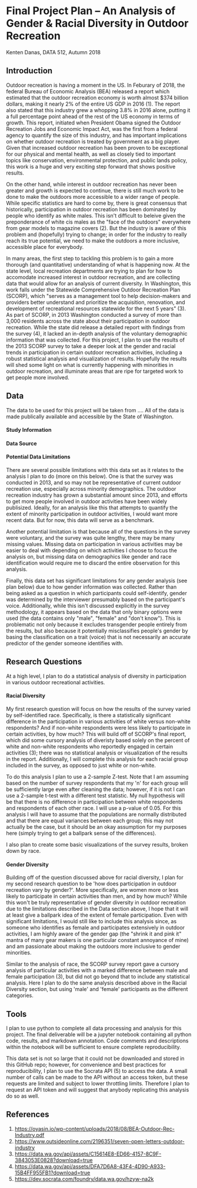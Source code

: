 # Final Project Plan – An Analysis of Gender & Racial Diversity in Outdoor Recreation

Kenten Danas, DATA 512, Autumn 2018

## Introduction
Outdoor recreation is having a moment in the US. In Feburary of 2018, the federal Bureau of Economic Analysis (BEA) released a report which estimated that the outdoor recreation economy is worth almost $374 billion dollars, making it nearly 2% of the entire US GDP in 2016 (1). The report also stated that this industry grew a whopping 3.8% in 2016 alone, putting it a full percentage point ahead of the rest of the US economy in terms of growth. This report, initiated when President Obama signed the Outdoor Recreation Jobs and Economic Impact Act, was the first from a federal agency to quantify the size of this industry, and has important implications on whether outdoor recreation is treated by government as a big player. Given that increased outdoor recreation has been proven to be exceptional for our physical and mental health, as well as closely tied to important topics like conservation, environmental protection, and public lands policy, this work is a huge and very exciting step forward that shows positive results.

On the other hand, while interest in outdoor recreation has never been greater and growth is expected to continue, there is still much work to be done to make the outdoors more accessible to a wider range of people. While specific statistics are hard to come by, there is great consensus that historically, participation in outdoor recreation has been dominated by people who identify as white males. This isn't difficult to beleive given the preponderance of white cis males as the "face of the outdoors" everywhere from gear models to magazine covers (2). But the industry is aware of this problem and (hopefully) trying to change; in order for the industry to really reach its true potential, we need to make the outdoors a more inclusive, accessible place for everybody.

In many areas, the first step to tackling this problem is to gain a more thorough (and quantitative) understanding of what is happening now. At the state level, local recreation departments are trying to plan for how to accomodate increased interest in outdoor recreation, and are collecting data that would allow for an analysis of current diversity. In Washington, this work falls under the Statewide Comprehensive Outdoor Recreation Plan (SCORP), which "serves as a management tool to help decision-makers and providers better understand and prioritize the acquisition, renovation, and development of recreational resources statewide for the next 5 years" (3). As part of SCORP, in 2013 Washington conducted a survey of more than 3,000 residents across the state about their participation in outdoor recreation. While the state did release a detailed report with findings from the survey (4), it lacked an in-depth analysis of the voluntary demographic information that was collected. For this project, I plan to use the results of the 2013 SCORP survey to take a deeper look at the gender and racial trends in participation in certain outdoor recreation activities, including a robust statistical analysis and visualization of results. Hopefully the results will shed some light on what is currently happening with minorities in outdoor recreation, and illuminate areas that are ripe for targeted work to get people more involved.

## Data
The data to be used for this project will be taken from .... All of the data is made publically available and accessible by the State of Washington.

#### Study Information

#### Data Source

#### Potential Data Limitations
There are several possible limitations with this data set as it relates to the analysis I plan to do (more on this below). One is that the survey was conducted in 2013, and so may not be representative of current outdoor recreation use, especially across minority demographics. The outdoor recreation industry has grown a substantial amount since 2013, and efforts to get more people involved in outdoor activities have been widely publisized. Ideally, for an analysis like this that attempts to quantify the extent of minority participation in outdoor activities, I would want more recent data. But for now, this data will serve as a benchmark.

Another potential limitation is that because all of the questions in the survey were voluntary, and the survey was quite lengthy, there may be many missing values. Missing data on participation in various activities may be easier to deal with depending on which activities I choose to focus the analysis on, but missing data on demographics like gender and race identification would require me to discard the entire observation for this analysis.

Finally, this data set has significant limitations for any gender analysis (see plan below) due to how gender information was collected. Rather than being asked as a question in which participants could self-identify, gender was determined by the interviewer presumably based on the participant's voice. Additionally, while this isn't discussed explicitly in the survey methodology, it appears based on the data that only binary options were used (the data contains only "male", "female" and "don't know"). This is problematic not only because it excludes transgender people entirely from the results, but also because it potentially misclassifies people's gender by basing the classification on a trait (voice) that is not necessarily an accurate predictor of the gender someone identifies with.


## Research Questions
At a high level, I plan to do a statistical analysis of diversity in participation in various outdoor recreational activities. 

#### Racial Diversity
My first research question will focus on how the results of the survey varied by self-identified race. Specifically, is there a statistically significant difference in the participation in various activities of white versus non-white respondents? And if non-white respondents were less likely to participate in certain activities, by how much? This will build off of SCORP's final report, which did some cursory analysis of diveristy based solely on the percent of white and non-white respondents who reportedly engaged in certain activities (3); there was no statistical analysis or visualization of the results in the report. Additionally, I will complete this analysis for each racial group included in the survey, as opposed to just white or non-white.

To do this analysis I plan to use a 2-sample Z-test. Note that I am assuming based on the number of survey respondents that my 'n' for each group will be sufficiently large even after cleaning the data; however, if it is not I can use a 2-sample t-test with a different test statistic. My null hypothesis will be that there is no difference in participation between white respondents and respondents of each other race. I will use a p-value of 0.05. For this analysis I will have to assume that the populations are normally distributed and that there are equal variances between each group; this may not actually be the case, but it should be an okay assumption for my purposes here (simply trying to get a ballpark sense of the differences).

I also plan to create some basic visualizations of the survey results, broken down by race.

#### Gender Diversity
Building off of the question discussed above for racial diversity, I plan for my second research question to be 'how does participation in outdoor recreation vary by gender?'. More specifically, are women more or less likely to participate in certain activities than men, and by how much? While this won't be truly representative of gender diversity in outdoor recreation due to the limitations described in the Data section above, I hope that it will at least give a ballpark idea of the extent of female participation. Even with significant limitations, I would still like to include this analysis since, as someone who identifies as female and participates extensively in outdoor activities, I am highly aware of the gender gap (the "shrink it and pink it" mantra of many gear makers is one particular constant annoyance of mine) and am passionate about making the outdoors more inclusive to gender minorities.

Similar to the analysis of race, the SCORP survey report gave a cursory analysis of particular activities with a marked difference between male and female participation (3), but did not go beyond that to include any statistical analysis. Here I plan to do the same analysis described above in the Racial Diversity section, but using 'male' and 'female' participants as the different categories.

## Tools
I plan to use python to complete all data processing and analysis for this project. The final deliverable will be a jupyter notebook containing all python code, results, and markdown annotation. Code comments and descriptions within the notebook will be sufficient to ensure complete reproducibility.

This data set is not so large that it could not be downloaded and stored in this GitHub repo; however, for convenience and best practices for reproducibility, I plan to use the Socrata API (5) to access the data. A small number of calls can be made to the API without an access token, but these requests are limited and subject to lower throttling limits. Therefore I plan to request an API token and will suggest that anybody replicating this analysis do so as well.

## References
1. https://oyasin.io/wp-content/uploads/2018/08/BEA-Outdoor-Rec-Industry.pdf
2. https://www.outsideonline.com/2196351/seven-open-letters-outdoor-industry
3. https://data.wa.gov/api/assets/C15614E8-ED66-4157-8C9F-3843053E0828?download=true
4. https://data.wa.gov/api/assets/DFA7D6A8-43F4-4D90-A933-15B4FF955FB1?download=true
5. https://dev.socrata.com/foundry/data.wa.gov/hzyw-na2k
